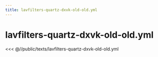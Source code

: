 ```yaml
---
title: lavfilters-quartz-dxvk-old-old.yml
---
```


# lavfilters-quartz-dxvk-old-old.yml

<script setup>
import DownloadButton from '@components/DownloadButton.vue'
</script>

<DownloadButton
  filePath="texts/lavfilters-quartz-dxvk-old-old.yml"
/>

<<< @//public/texts/lavfilters-quartz-dxvk-old-old.yml
